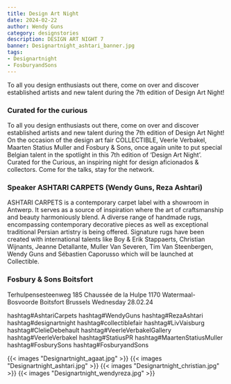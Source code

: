 ```yaml
---
title: Design Art Night
date: 2024-02-22
author: Wendy Guns
category: designstories
description: DESIGN ART NIGHT 7
banner: Designartnight_ashtari_banner.jpg
tags:
- Designartnight
- FosburyandSons
---
```

To all you design enthusiasts out there, come on over and discover established artists and new talent during the 7th edition of Design Art Night!
<!--more-->
### Curated for the curious
To all you design enthusiasts out there, come on over and discover established artists and new talent during the 7th edition of Design Art Night!
On the occasion of the design art fair COLLECTIBLE, Veerle Verbakel, Maarten Statius Muller and Fosbury & Sons, once again unite to put special Belgian talent in the spotlight in this 7th edition of ‘Design Art Night’. Curated for the Curious, an inspiring night for design aficionados & collectors. Come for the talks, stay for the network.

### Speaker ASHTARI CARPETS (Wendy Guns, Reza Ashtari)
ASHTARI CARPETS is a contemporary carpet label with a showroom in Antwerp. It serves as a source of inspiration where the art of craftsmanship and beauty harmoniously blend. A diverse range of handmade rugs, encompassing contemporary decorative pieces as well as exceptional traditional Persian artistry is being offered. Signature rugs have been created with international talents like Boy & Erik Stappaerts, Christian Wijnants, Jeanne Detallante, Muller Van Severen, Tim Van Steenbergen, Wendy Guns and Sébastien Caporusso which will be launched at Collectible.

### Fosbury & Sons Boitsfort
Terhulpensesteenweg 185 Chaussée de la Hulpe
1170 Watermaal-Bosvoorde Boitsfort Brussels
Wednesday 28.02.24

hashtag#AshtariCarpets hashtag#WendyGuns hashtag#RezaAshtari hashtag#designartnight hashtag#collectiblefair hashtag#LivVaisburg hashtag#ClelieDebehault hashtag#VeerleVerbakelGallery hashtag#VeerleVerbakel hashtag#StatiusPR hashtag#MaartenStatiusMuller hashtag#FosburySons hashtag#FosburyandSons

{{< images "Designartnight_agaat.jpg" >}}
{{< images "Designartnight_ashtari.jpg" >}}
{{< images "Designartnight_christian.jpg" >}}
{{< images "Designartnight_wendyreza.jpg" >}}
